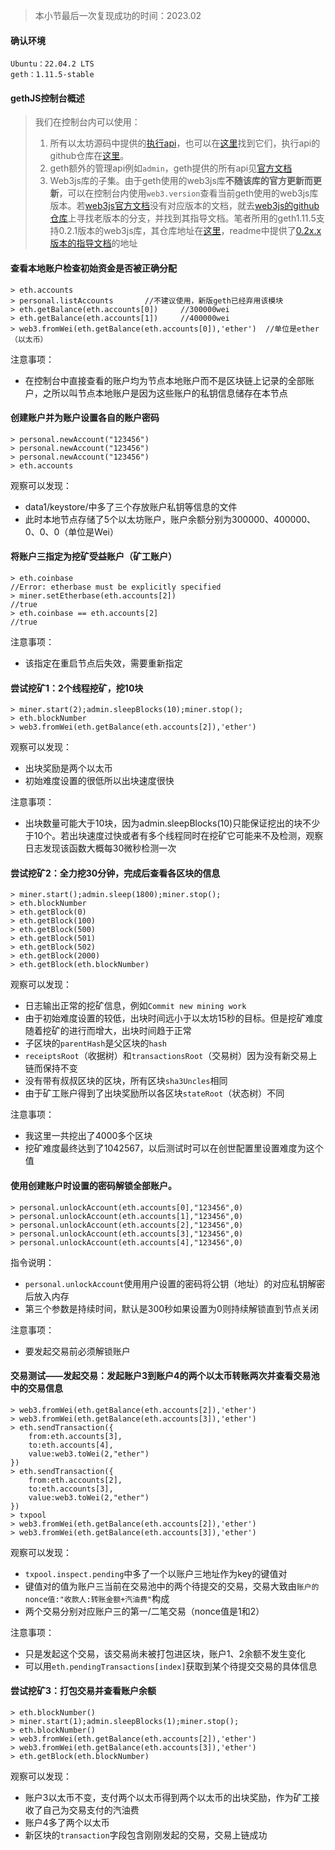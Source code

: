 > 本小节最后一次复现成功的时间：2023.02
#### 确认环境
```
Ubuntu：22.04.2 LTS
geth：1.11.5-stable
```
#### gethJS控制台概述
> 我们在控制台内可以使用：  
> 1. 所有以太坊源码中提供的[执行api](https://ethereum.github.io/execution-apis/api-documentation/)，也可以在[这里](https://ethereum.org/en/developers/docs/apis/json-rpc/)找到它们，执行api的github仓库在[这里](https://github.com/ethereum/execution-apis)。
> 2. geth额外的管理api例如`admin`，geth提供的所有api见[官方文档](https://geth.ethereum.org/docs/interacting-with-geth/rpc)
> 3. Web3js库的子集。由于geth使用的web3js库**不随该库的官方更新而更新**，可以在控制台内使用`web3.version`查看当前geth使用的web3js库版本。若[web3js官方文档](https://web3js.readthedocs.io/en/v1.8.2/)没有对应版本的文档，就去[web3js的github仓库](https://github.com/web3/web3.js)上寻找老版本的分支，并找到其指导文档。笔者所用的geth1.11.5支持0.2.1版本的web3js库，其仓库地址在[这里](https://github.com/web3/web3.js/tree/0.2.1)，readme中提供了[0.2x.x版本的指导文档](https://github.com/web3/web3.js/blob/0.20.7/DOCUMENTATION.md)的地址
#### 查看本地账户检查初始资金是否被正确分配
```
> eth.accounts
> personal.listAccounts       //不建议使用，新版geth已经弃用该模块
> eth.getBalance(eth.accounts[0])     //300000wei
> eth.getBalance(eth.accounts[1])     //400000wei
> web3.fromWei(eth.getBalance(eth.accounts[0]),'ether')  //单位是ether（以太币）
```

注意事项：
- 在控制台中直接查看的账户均为节点本地账户而不是区块链上记录的全部账户，之所以叫节点本地账户是因为这些账户的私钥信息储存在本节点

#### 创建账户并为账户设置各自的账户密码
```
> personal.newAccount("123456")
> personal.newAccount("123456")
> personal.newAccount("123456")
> eth.accounts
```

观察可以发现：
- data1/keystore/中多了三个存放账户私钥等信息的文件
- 此时本地节点存储了5个以太坊账户，账户余额分别为300000、400000、0、0、0（单位是Wei）

#### 将账户三指定为挖矿受益账户（矿工账户）
```
> eth.coinbase          
//Error: etherbase must be explicitly specified
> miner.setEtherbase(eth.accounts[2])
//true
> eth.coinbase == eth.accounts[2]
//true
```

注意事项：
- 该指定在重启节点后失效，需要重新指定

#### 尝试挖矿1：2个线程挖矿，挖10块
```
> miner.start(2);admin.sleepBlocks(10);miner.stop();
> eth.blockNumber
> web3.fromWei(eth.getBalance(eth.accounts[2]),'ether')
```

观察可以发现：
- 出块奖励是两个以太币
- 初始难度设置的很低所以出块速度很快

注意事项：
- 出块数量可能大于10块，因为admin.sleepBlocks(10)只能保证挖出的块不少于10个。若出块速度过快或者有多个线程同时在挖矿它可能来不及检测，观察日志发现该函数大概每30微秒检测一次

#### 尝试挖矿2：全力挖30分钟，完成后查看各区块的信息
```
> miner.start();admin.sleep(1800);miner.stop();
> eth.blockNumber
> eth.getBlock(0)
> eth.getBlock(100)
> eth.getBlock(500)
> eth.getBlock(501)
> eth.getBlock(502)
> eth.getBlock(2000)
> eth.getBlock(eth.blockNumber)
```

观察可以发现：
- 日志输出正常的挖矿信息，例如`Commit new mining work`
- 由于初始难度设置的较低，出块时间远小于以太坊15秒的目标。但是挖矿难度随着挖矿的进行而增大，出块时间趋于正常
- 子区块的`parentHash`是父区块的`hash`
- `receiptsRoot`（收据树）和`transactionsRoot`（交易树）因为没有新交易上链而保持不变
- 没有带有叔叔区块的区块，所有区块`sha3Uncles`相同
- 由于矿工账户得到了出块奖励所以各区块`stateRoot`（状态树）不同

注意事项：
- 我这里一共挖出了4000多个区块
- 挖矿难度最终达到了1042567，以后测试时可以在创世配置里设置难度为这个值

#### 使用创建账户时设置的密码解锁全部账户。
```
> personal.unlockAccount(eth.accounts[0],"123456",0)
> personal.unlockAccount(eth.accounts[1],"123456",0)
> personal.unlockAccount(eth.accounts[2],"123456",0)
> personal.unlockAccount(eth.accounts[3],"123456",0)
> personal.unlockAccount(eth.accounts[4],"123456",0)
```

指令说明：
- `personal.unlockAccount`使用用户设置的密码将公钥（地址）的对应私钥解密后放入内存
- 第三个参数是持续时间，默认是300秒如果设置为0则持续解锁直到节点关闭

注意事项：
- 要发起交易前必须解锁账户

#### 交易测试——发起交易：发起账户3到账户4的两个以太币转账两次并查看交易池中的交易信息
```
> web3.fromWei(eth.getBalance(eth.accounts[2]),'ether')
> web3.fromWei(eth.getBalance(eth.accounts[3]),'ether')
> eth.sendTransaction({
    from:eth.accounts[3],
    to:eth.accounts[4],
    value:web3.toWei(2,"ether")
})
> eth.sendTransaction({
    from:eth.accounts[2],
    to:eth.accounts[3],
    value:web3.toWei(2,"ether")
})
> txpool
> web3.fromWei(eth.getBalance(eth.accounts[2]),'ether')
> web3.fromWei(eth.getBalance(eth.accounts[3]),'ether')
```

观察可以发现：
- `txpool.inspect.pending`中多了一个以账户三地址作为key的键值对
- 键值对的值为账户三当前在交易池中的两个待提交的交易，交易大致由`账户的nonce值:"收款人:转账金额+汽油费"`构成
- 两个交易分别对应账户三的第一/二笔交易（nonce值是1和2）

注意事项：
- 只是发起这个交易，该交易尚未被打包进区块，账户1、2余额不发生变化
- 可以用`eth.pendingTransactions[index]`获取到某个待提交交易的具体信息

#### 尝试挖矿3：打包交易并查看账户余额
```
> eth.blockNumber()
> miner.start(1);admin.sleepBlocks(1);miner.stop();
> eth.blockNumber()
> web3.fromWei(eth.getBalance(eth.accounts[2]),'ether')
> web3.fromWei(eth.getBalance(eth.accounts[3]),'ether')
> eth.getBlock(eth.blockNumber)       
```

观察可以发现：
- 账户3以太币不变，支付两个以太币得到两个以太币的出块奖励，作为矿工接收了自己为交易支付的汽油费
- 账户4多了两个以太币
- 新区块的`transaction`字段包含刚刚发起的交易，交易上链成功